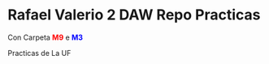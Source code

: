 # Rafael Valerio 2 DAW Repo Practicas

Con Carpeta **<span style="color: red;">M9</span>** e **<span style="color: blue;">M3</span>**

Practicas de La UF
